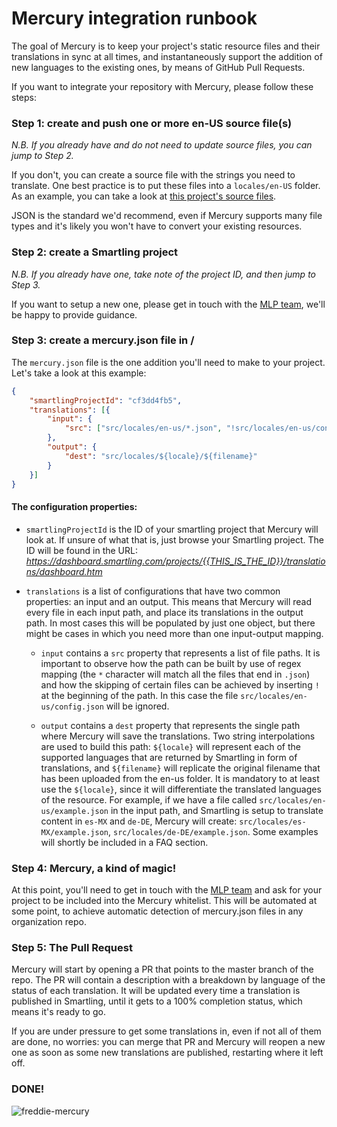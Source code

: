 # Mercury integration runbook

The goal of Mercury is to keep your project's static resource files and their translations in sync at all times, and instantaneously support the addition of new languages to the existing ones, by means of GitHub Pull Requests.

If you want to integrate your repository with Mercury, please follow these steps:

### Step 1: create and push one or more en-US source file(s)

*N.B. If you already have and do not need to update source files, you can jump to Step 2.*

If you don't, you can create a source file with the strings you need to translate. One best practice is to put these files into a `locales/en-US` folder. As an example, you can take a look at [this project's source files](https://github.com/opentable/restaurant-messages-generator-api/tree/master/src/locales/en-us).  

JSON is the standard we'd recommend, even if Mercury supports many file types and it's likely you won't have to convert your existing resources.

### Step 2: create a Smartling project

*N.B. If you already have one, take note of the project ID, and then jump to Step 3.*

If you want to setup a new one, please get in touch with the [MLP team](multi-language@opentable.com), we'll be happy to provide guidance.

### Step 3: create a mercury.json file in /

The `mercury.json` file is the one addition you'll need to make to your project. Let's take a look at this example:

``` json
{
	"smartlingProjectId": "cf3dd4fb5",
	"translations": [{
		"input": {
			"src": ["src/locales/en-us/*.json", "!src/locales/en-us/config.json"]
		},
		"output": {
			"dest": "src/locales/${locale}/${filename}"
		}
	}]
}
```

#### The configuration properties:

* `smartlingProjectId` is the ID of your smartling project that Mercury will look at. If unsure of what that is, just browse your Smartling project. The ID will be found in the URL: *https://dashboard.smartling.com/projects/{{THIS_IS_THE_ID}}/translations/dashboard.htm* 

* `translations` is a list of configurations that have two common properties: an input and an output. This means that Mercury will read every file in each input path, and place its translations in the output path. In most cases this will be populated by just one object, but there might be cases in which you need more than one input-output mapping.

    * `input` contains a `src` property that represents a list of file paths. It is important to observe how the path can be built by use of regex mapping (the `*` character will match all the files that end in `.json`) and how the skipping of certain files can be achieved by inserting `!` at the beginning of the path. In this case the file `src/locales/en-us/config.json` will be ignored.
    
    * `output` contains a `dest` property that represents the single path where Mercury will save the translations. Two string interpolations are used to build this path: `${locale}` will represent each of the supported languages that are returned by Smartling in form of translations, and `${filename}` will replicate the original filename that has been uploaded from the en-us folder. It is mandatory to at least use the `${locale}`, since it will differentiate the translated languages of the resource. For example, if we have a file called `src/locales/en-us/example.json` in the input path, and Smartling is setup to translate content in `es-MX` and `de-DE`, Mercury will create: `src/locales/es-MX/example.json`, `src/locales/de-DE/example.json`. Some examples will shortly be included in a FAQ section.
    
### Step 4: Mercury, a kind of magic!

At this point, you'll need to get in touch with the [MLP team](multi-language@opentable.com) and ask for your project to be included into the Mercury whitelist. This will be automated at some point, to achieve automatic detection of mercury.json files in any organization repo.

### Step 5: The Pull Request

Mercury will start by opening a PR that points to the master branch of the repo. The PR will contain a description with a breakdown by language of the status of each translation. It will be updated every time a translation is published in Smartling, until it gets to a 100% completion status, which means it's ready to go.

If you are under pressure to get some translations in, even if not all of them are done, no worries: you can merge that PR and Mercury will reopen a new one as soon as some new translations are published, restarting where it left off.

### DONE!

![freddie-mercury](https://cloud.githubusercontent.com/assets/6615104/24510866/4485fd64-1562-11e7-919d-13c7283edfdd.jpg)
